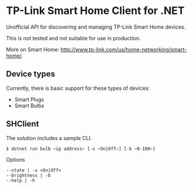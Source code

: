 TP-Link Smart Home Client for .NET
==

Unofficial API for discovering and managing TP-Link Smart Home devices.

This is not tested and not suitable for use in production.

More on Smart Home: http://www.tp-link.com/us/home-networking/smart-home/.

## Device types
Currently, there is basic support for these types of devices:
* Smart Plugs
* Smart Bulbs

## SHClient
The solution includes a sample CLI.

```sh
$ dotnet run bulb <ip address> [-s <On|Off>] [-b <0-100>]
```


Options

```
--state | -s <On|Off>
--brightness | -b
--help | -h 
```